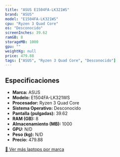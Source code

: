 ```yaml
---
title: "ASUS E1504FA-LK321WS"
brand: "ASUS"
model: "E1504FA-LK321WS"
cpu: "Ryzen 3 Quad Core"
os: "Desconocido"
screenInches: 39.62
ramGB: 8
storageMB: 1000
gpu: ""
weightKg: null
price: 479.88
tags: ["ASUS", "Ryzen 3 Quad Core", "Desconocido"]
---
```

## Especificaciones

- **Marca:** ASUS
- **Modelo:** E1504FA-LK321WS
- **Procesador:** Ryzen 3 Quad Core
- **Sistema Operativo:** Desconocido
- **Pantalla (pulgadas):** 39.62
- **RAM (GB):** 8
- **Almacenamiento (MB):** 1000
- **GPU:** N/D
- **Peso (kg):** N/D
- **Precio:** 479.88

[:rocket: Ver más laptops por marca](/brand/asus)

